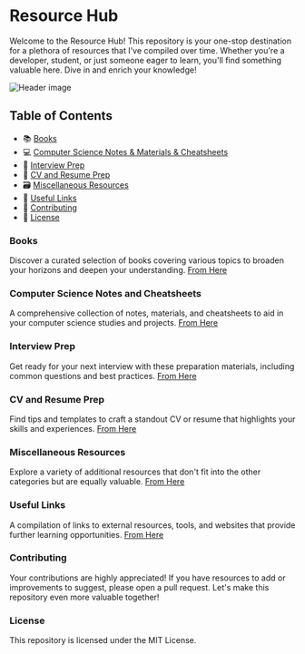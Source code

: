# Resource Hub
Welcome to the Resource Hub! This repository is your one-stop destination for a plethora of resources that I've compiled over time. Whether you're a developer, student, or just someone eager to learn, you'll find something valuable here. Dive in and enrich your knowledge!

![Header image](https://www.promptcloud.com/wp-content/uploads/2017/10/sources-of-data-collection.png)

## Table of Contents
- 📚 [Books](#Books)
- 💻 [Computer Science Notes & Materials & Cheatsheets](Computer-Science-Notes-and-Cheatsheets)
- 💼 [Interview Prep](#Interview-Prep)
- 📰 [CV and Resume Prep](#CV-and-Resume-Prep)
- 🗃️ [Miscellaneous Resources](#Miscellaneous-Resources)
- 🔗 [Useful Links](#Useful-Links)
- 🤝 [Contributing](#Contributing)
- 📜 [License](#License)

### Books
Discover a curated selection of books covering various topics to broaden your horizons and deepen your understanding.
[From Here](https://github.com/MohamedGalal-2/Resources/tree/main/Books)

### Computer Science Notes and Cheatsheets
A comprehensive collection of notes, materials, and cheatsheets to aid in your computer science studies and projects.
[From Here](https://github.com/MohamedGalal-2/Resources/tree/main/Computer%20Science)

### Interview Prep
Get ready for your next interview with these preparation materials, including common questions and best practices.
[From Here](https://github.com/MohamedGalal-2/Resources/tree/main/Interview%20Prep)

### CV and Resume Prep
Find tips and templates to craft a standout CV or resume that highlights your skills and experiences.
[From Here](https://github.com/MohamedGalal-2/Resources/tree/main/CV%20Writing)

### Miscellaneous Resources
Explore a variety of additional resources that don't fit into the other categories but are equally valuable.
[From Here](https://github.com/MohamedGalal-2/Resources/tree/main/Miscellaneous%20Resources)

### Useful Links
A compilation of links to external resources, tools, and websites that provide further learning opportunities.
[From Here](https://github.com/MohamedGalal-2/Resources/blob/main/Useful_Material.md)

### Contributing
Your contributions are highly appreciated! If you have resources to add or improvements to suggest, please open a pull request. Let's make this repository even more valuable together!

### License
This repository is licensed under the MIT License.



